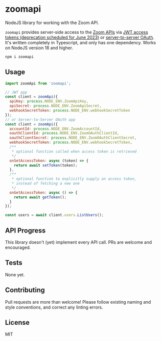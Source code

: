 # zoomapi

NodeJS library for working with the Zoom API.

`zoomapi` provides server-side access to the [Zoom APIs](https://marketplace.zoom.us/docs/api-reference/introduction) via [JWT access tokens (deprecation scheduled for June 2023)](https://marketplace.zoom.us/docs/guides/build/jwt-app/) or [server-to-server OAuth](https://marketplace.zoom.us/docs/guides/build/server-to-server-oauth-app/). It's written completely in Typescript, and only has one dependency. Works on NodeJS version 18 and higher.

```js
npm i zoomapi
```

## Usage

```js
import zoomApi from 'zoomapi';

// JWT app
const client = zoomApi({
  apiKey: process.NODE_ENV.ZoomApiKey,
  apiSecret: process.NODE_ENV.ZoomApiSecret,
  webhookSecretToken: process.NODE_ENV.webhookSecretToken
});
// or Server-to-Server OAuth app
const client = zoomApi({
  accountId: process.NODE_ENV.ZoomAccountId,
  oauthClientId: process.NODE_ENV.ZoomOAuthClientId,
  oauthClientSecret: process.NODE_ENV.ZoomOAuthClientSecret,
  webhookSecretToken: process.NODE_ENV.webhookSecretToken,
  /**
   * optional function called when access token is retrieved
   */
  onSetAccessToken: async (token) => {
    return await setToken(token);
  },
  /**
   * optional function to explicitly supply an access token,
   * instead of fetching a new one
   */
  onGetAccessToken: async () => {
    return await getToken();
  }
});

const users = await client.users.ListUsers();
```

## API Progress

This library doesn't (yet) implement every API call. PRs are welcome and encouraged.

## Tests

None yet.

## Contributing

Pull requests are more than welcome! Please follow existing naming and style conventions, and correct any linting errors.

## License

MIT